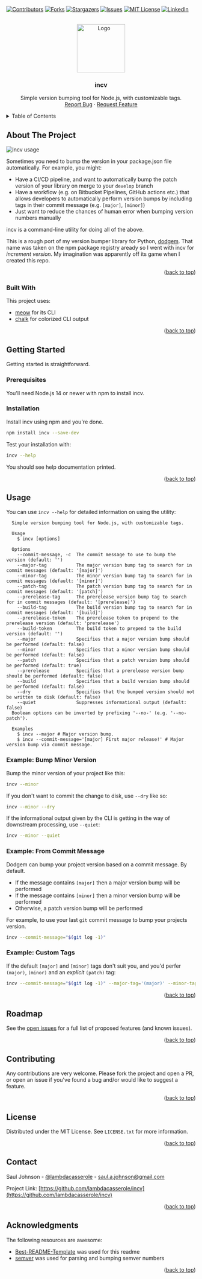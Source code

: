 <div id="top"></div>



<!-- PROJECT SHIELDS -->
[![Contributors][contributors-shield]][contributors-url]
[![Forks][forks-shield]][forks-url]
[![Stargazers][stars-shield]][stars-url]
[![Issues][issues-shield]][issues-url]
[![MIT License][license-shield]][license-url]
[![LinkedIn][linkedin-shield]][linkedin-url]



<!-- PROJECT LOGO -->
<br />
<div align="center">
  <a href="https://github.com/lambdacasserole/incv">
    <img src="https://raw.githubusercontent.com/lambdacasserole/incv/main/logo.svg" alt="Logo" width="128" height="128">
  </a>

  <h3 align="center">incv</h3>

  <p align="center">
    Simple version bumping tool for Node.js, with customizable tags.
    <br />
    <a href="https://github.com/lambdacasserole/incv/issues">Report Bug</a>
    ·
    <a href="https://github.com/lambdacasserole/incv/issues">Request Feature</a>
  </p>
</div>



<!-- TABLE OF CONTENTS -->
<details>
  <summary>Table of Contents</summary>
  <ol>
    <li>
      <a href="#about-the-project">About The Project</a>
      <ul>
        <li><a href="#built-with">Built With</a></li>
      </ul>
    </li>
    <li>
      <a href="#getting-started">Getting Started</a>
      <ul>
        <li><a href="#prerequisites">Prerequisites</a></li>
        <li><a href="#installation">Installation</a></li>
      </ul>
    </li>
    <li>
      <a href="#usage">Usage</a>
      <ul>
        <li><a href="#example-bump-minor-version">Example: Bump Minor Version</a></li>
        <li><a href="#example-from-commit-message">Example: From Commit Message</a></li>
        <li><a href="#example-custom-tags">Example: Custom Tags</a></li>
      </ul>
    </li>
    <li><a href="#roadmap">Roadmap</a></li>
    <li><a href="#contributing">Contributing</a></li>
    <li><a href="#license">License</a></li>
    <li><a href="#contact">Contact</a></li>
    <li><a href="#acknowledgments">Acknowledgments</a></li>
  </ol>
</details>



<!-- ABOUT THE PROJECT -->
## About The Project

![incv usage][product-screenshot]

Sometimes you need to bump the version in your package.json file automatically. For example, you might:

* Have a CI/CD pipeline, and want to automatically bump the patch version of your library on merge to your `develop` branch
* Have a workflow (e.g. on Bitbucket Pipelines, GitHub actions etc.) that allows developers to automatically perform version bumps by including tags in their commit message (e.g. `[major]`, `[minor]`)
* Just want to reduce the chances of human error when bumping version numbers manually

incv is a command-line utility for doing all of the above.

This is a rough port of my version bumper library for Python, [dodgem](https://github.com/lambdacasserole/dodgem). That name was taken on the npm package registry aready so I went with incv for _increment version_. My imagination was apparently off its game when I created this repo.

<p align="right">(<a href="#top">back to top</a>)</p>



### Built With

This project uses:

* [meow](https://github.com/sindresorhus/meow) for its CLI
* [chalk](https://github.com/chalk/chalk) for colorized CLI output

<p align="right">(<a href="#top">back to top</a>)</p>



<!-- GETTING STARTED -->
## Getting Started

Getting started is straightforward.

### Prerequisites

You'll need Node.js 14 or newer with npm to install incv.

### Installation

Install incv using npm and you're done.

```bash
npm install incv --save-dev
```

Test your installation with:

```bash
incv --help
```

You should see help documentation printed.

<p align="right">(<a href="#top">back to top</a>)</p>



<!-- USAGE EXAMPLES -->
## Usage

You can use `incv --help` for detailed information on using the utility:

```
  Simple version bumping tool for Node.js, with customizable tags.

  Usage
    $ incv [options]

  Options
    --commit-message, -c  The commit message to use to bump the version (default: '')
    --major-tag           The major version bump tag to search for in commit messages (default: '[major]')
    --minor-tag           The minor version bump tag to search for in commit messages (default: '[minor]')
    --patch-tag           The patch version bump tag to search for in commit messages (default: '[patch]')
    --prerelease-tag      The prerelease version bump tag to search for in commit messages (default: '[prerelease]')
    --build-tag           The build version bump tag to search for in commit messages (default: '[build]')
    --prerelease-token    The prerelease token to prepend to the prerelease version (default: 'prerelease')
    --build-token         The build token to prepend to the build version (default: '')
    --major               Specifies that a major version bump should be performed (default: false)
    --minor               Specifies that a minor version bump should be performed (default: false)
    --patch               Specifies that a patch version bump should be performed (default: true)
    --prerelease          Specifies that a prerelease version bump should be performed (default: false)
    --build               Specifies that a build version bump should be performed (default: false)
    --dry                 Specifies that the bumped version should not be written to disk (default: false)
    --quiet               Suppresses informational output (default: false)
  Boolean options can be inverted by prefixing '--no-' (e.g. '--no-patch').

  Examples
    $ incv --major # Major version bump.
    $ incv --commit-message='[major] First major release!' # Major version bump via commit message.
```

### Example: Bump Minor Version

Bump the minor version of your project like this:

```bash
incv --minor
```

If you don't want to commit the change to disk, use `--dry` like so:

```bash
incv --minor --dry
```

If the informational output given by the CLI is getting in the way of downstream processing, use `--quiet`:

```bash
incv --minor --quiet
```

### Example: From Commit Message

Dodgem can bump your project version based on a commit message. By default.

* If the message contains `[major]` then a major version bump will be performed
* If the message contains `[minor]` then a minor version bump will be performed
* Otherwise, a patch version bump will be performed

For example, to use your last `git` commit message to bump your projects version.

```bash
incv --commit-message="$(git log -1)"
```

### Example: Custom Tags

If the default `[major]` and `[minor]` tags don't suit you, and you'd perfer `(major)`, `(minor)` and an _explicit_ `(patch)` tag:

```bash
incv --commit-message="$(git log -1)" --major-tag='(major)' --minor-tag='(minor)' --patch-tag='(patch)' --no-auto-patch
```

<p align="right">(<a href="#top">back to top</a>)</p>



<!-- ROADMAP -->
## Roadmap

See the [open issues](https://github.com/lambdacasserole/incv/issues) for a full list of proposed features (and known issues).

<p align="right">(<a href="#top">back to top</a>)</p>



<!-- CONTRIBUTING -->
## Contributing

Any contributions are very welcome. Please fork the project and open a PR, or open an issue if you've found a bug and/or would like to suggest a feature.

<p align="right">(<a href="#top">back to top</a>)</p>



<!-- LICENSE -->
## License

Distributed under the MIT License. See `LICENSE.txt` for more information.

<p align="right">(<a href="#top">back to top</a>)</p>



<!-- CONTACT -->
## Contact

Saul Johnson - [@lambdacasserole](https://twitter.com/lambdacasserole) - saul.a.johnson@gmail.com

Project Link: [https://github.com/lambdacasserole/incv](https://github.com/lambdacasserole/incv)

<p align="right">(<a href="#top">back to top</a>)</p>



<!-- ACKNOWLEDGMENTS -->
## Acknowledgments

The following resources are awesome:

* [Best-README-Template](https://github.com/othneildrew/Best-README-Template) was used for this readme
* [semver](https://www.npmjs.com/package/semver) was used for parsing and bumping semver numbers

<p align="right">(<a href="#top">back to top</a>)</p>



<!-- MARKDOWN LINKS & IMAGES -->
<!-- https://www.markdownguide.org/basic-syntax/#reference-style-links -->
[contributors-shield]: https://img.shields.io/github/contributors/lambdacasserole/incv.svg?style=for-the-badge
[contributors-url]: https://github.com/lambdacasserole/incv/graphs/contributors
[forks-shield]: https://img.shields.io/github/forks/lambdacasserole/incv.svg?style=for-the-badge
[forks-url]: https://github.com/lambdacasserole/incv/network/members
[stars-shield]: https://img.shields.io/github/stars/lambdacasserole/incv.svg?style=for-the-badge
[stars-url]: https://github.com/lambdacasserole/incv/stargazers
[issues-shield]: https://img.shields.io/github/issues/lambdacasserole/incv.svg?style=for-the-badge
[issues-url]: https://github.com/lambdacasserole/incv/issues
[license-shield]: https://img.shields.io/github/license/lambdacasserole/incv.svg?style=for-the-badge
[license-url]: https://github.com/lambdacasserole/incv/blob/master/LICENSE.txt
[linkedin-shield]: https://img.shields.io/badge/-LinkedIn-black.svg?style=for-the-badge&logo=linkedin&colorB=555
[linkedin-url]: https://linkedin.com/in/sauljohnson
[product-screenshot]: https://raw.githubusercontent.com/lambdacasserole/incv/main/usage.svg
